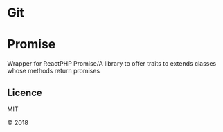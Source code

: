 # Git
# Promise

Wrapper for ReactPHP Promise/A library to offer traits to extends classes whose methods return promises

## Licence

MIT

&copy; 2018
